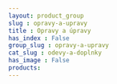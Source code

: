 ```yaml
---
layout: product_group
slug : opravy-a-upravy
title : Opravy a úpravy
has_index : False
group_slug : opravy-a-upravy
cat_slug : odevy-a-doplnky
has_image : False
products:
---
```


